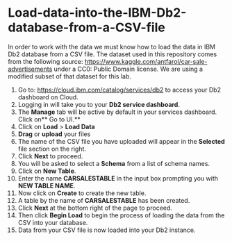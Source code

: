 # Load-data-into-the-IBM-Db2-database-from-a-CSV-file
In order to work with the data we must know how to load the data in IBM Db2 database from a CSV file. 
The dataset used in this repository comes from the following source: https://www.kaggle.com/antfarol/car-sale-advertisements under a CC0: Public Domain license. We are using a modified subset of that dataset for this lab.
1) Go to: https://cloud.ibm.com/catalog/services/db2 to access your Db2 dashboard on Cloud.
2) Logging in will take you to your **Db2 service dashboard**.
3) The **Manage** tab will be active by default in your services dashboard. Click on** Go to UI.**
4) Click on **Load** > **Load Data**
5) **Drag** or **upload** your files 
6) The name of the CSV file you have uploaded will appear in the **Selected** file section on the right.
7) Click **Next** to proceed.
8) You will be asked to select a **Schema** from a list of schema names.
9) Click on **New Table**.
10) Enter the name **CARSALESTABLE** in the input box prompting you with **NEW TABLE NAME**.
11) Now click on **Create** to create the new table.
12) A table by the name of **CARSALESTABLE** has been created.
13) Click **Next** at the bottom right of the page to proceed.
14) Then click **Begin Load** to begin the process of loading the data from the CSV into your database.
15) Data from your CSV file is now loaded into your Db2 instance.
